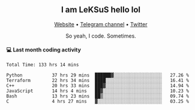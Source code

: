 <h2 align="center">I am LeKSuS hello lol</h2>
<div align="center">
  <a href="https://leksus.net">Website</a> •
  <a href="https://t.me/leksus_was_here">Telegram channel</a> •
  <a href="https://twitter.com/___LeKSuS___">Twitter</a>
</div>
<p align="center">So yeah, I code. Sometimes.</p>

#### :computer: Last month coding activity
<!--START_SECTION:waka-->

```text
Total Time: 133 hrs 14 mins

Python           37 hrs 29 mins  ██████▓░░░░░░░░░░░░░░░░░░   27.26 %
Terraform        22 hrs 34 mins  ████░░░░░░░░░░░░░░░░░░░░░   16.41 %
C++              20 hrs 33 mins  ███▓░░░░░░░░░░░░░░░░░░░░░   14.94 %
JavaScript       14 hrs 4 mins   ██▓░░░░░░░░░░░░░░░░░░░░░░   10.23 %
Bash             13 hrs 23 mins  ██▒░░░░░░░░░░░░░░░░░░░░░░   09.74 %
C                4 hrs 27 mins   ▓░░░░░░░░░░░░░░░░░░░░░░░░   03.25 %
```

<!--END_SECTION:waka-->

<!-- flag{4_l0t_0f_1nter35t1ng_th1ng5_4r3_1n_publ1c_d0m41n} -->

